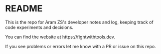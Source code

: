 # README

This is the repo for Aram ZS's developer notes and log, keeping track of code experiments and decisions.

You can find the website at https://fightwithtools.dev.

If you see problems or errors let me know with a PR or issue on this repo.